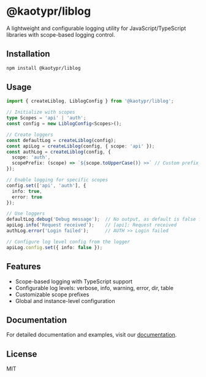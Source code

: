 # @kaotypr/liblog
A lightweight and configurable logging utility for JavaScript/TypeScript libraries with scope-based logging control.

## Installation
```bash
npm install @kaotypr/liblog
```

## Usage
```typescript
import { createLiblog, LiblogConfig } from '@kaotypr/liblog';

// Initialize with scopes
type Scopes = 'api' | 'auth';
const config = new LiblogConfig<Scopes>();

// Create loggers
const defaultLog = createLiblog(config);
const apiLog = createLiblog(config, { scope: 'api' });
const authLog = createLiblog(config, { 
  scope: 'auth',
  scopePrefix: (scope) => `${scope.toUpperCase()} >>` // Custom prefix
});

// Enable logging for specific scopes
config.set(['api', 'auth'], {
  info: true,
  error: true
});

// Use loggers
defaultLog.debug('Debug message');  // No output, as default is false for all scopes
apiLog.info('Request received');    // [api]: Request received
authLog.error('Login failed');      // AUTH >> Login failed

// Configure log level config from the logger
apiLog.config.set({ info: false });
```

## Features
- Scope-based logging with TypeScript support
- Configurable log levels: verbose, info, warning, error, dir, table
- Customizable scope prefixes
- Global and instance-level configuration

## Documentation
For detailed documentation and examples, visit our [documentation](https://github.com/kaotypr/liblog/blob/main/DOCS.md).

## License
MIT